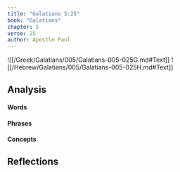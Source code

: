 ```yaml
---
title: "Galatians 5:25"
book: "Galatians"
chapter: 5
verse: 25
author: Apostle Paul
---
```

![[/Greek/Galatians/005/Galatians-005-025G.md#Text]]
![[/Hebrew/Galatians/005/Galatians-005-025H.md#Text]]

## Analysis

#### Words

#### Phrases

#### Concepts

## Reflections
